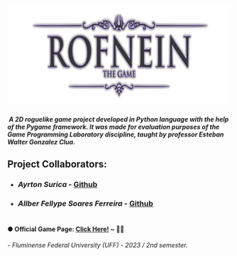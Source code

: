 ![Rofnein - The Game](Game_Title_Alternative.png)


#####  A 2D roguelike game project developed in Python language with the help of the Pygame framework.  It was made for evaluation purposes of the Game Programming Laboratory discipline, taught by professor *Esteban Walter Gonzalez Clua*.


## Project Collaborators:

- ### *Ayrton Surica* - [Github](https://github.com/AyrtonSur)
- ### *Allber Fellype Soares Ferreira* - [Github](https://github.com/JamesStewart314)
#


#### ● Official Game Page: [Click Here!](https://tychobrahe7.itch.io/rofnein) ~ 🍁✨

*- Fluminense Federal University (UFF) - 2023 / 2nd semester.*
